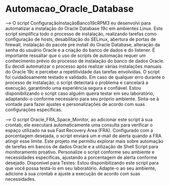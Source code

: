 # Automacao_Oracle_Database
--> O script ConfiguraçãoInstaçãoBanco19cRPM3 eu desenvolvi para automatizar a instalação do Oracle Database 19c em ambientes Linux. Este script simplifica todo o processo de instalação, realizando tarefas como configuração de hosts, desabilitação do SELinux, abertura de portas de firewall, instalação do pacote pre install do Oracle Database, alteração da senha do usuário Oracle e a criação do banco de dados e do listener.
 É importante ressaltar que o uso de scripts de automação requer um conhecimento prévio do processo de instalação do banco de dados Oracle. Eu decidi automatizar o processo após realizar várias instalações manuais do Oracle 19c e perceber a repetitividade das tarefas envolvidas.
O script foi cuidadosamente testado e validado. Em caso de qualquer erro durante o processo de instalação, o script detectará o problema e cancelará a execução, garantindo uma experiência segura e confiável.
Estou disponibilizando o script caso alguém queira testar em seu laboratório, adaptando-o conforme necessário para seu próprio ambiente. Sinta-se à vontade para fazer ajustes e personalizações de acordo com suas configurações específicas.

--> O script Oracle_FRA_Space_Monitor, ao adicionar este script à sua crontab, ele executará automaticamente uma consulta para verificar o espaço utilizado na sua Fast Recovery Area (FRA). Configurado com a porcentagem desejada, o script enviará um e-mail de alerta quando a FRA atingir esse limite.
Este projeto me permitiu explorar mais sobre automação de tarefas em bancos de dados Oracle e a utilização de Shell Script para monitoramento proativo. Personalize o script conforme seu ambiente e necessidades específicas, ajustando a porcentagem de alerta conforme desejado.
Disponível para Testes: Estou disponibilizando este script para que você possa testá-lo em seu laboratório. Adapte-o ao seu ambiente, adicione à sua crontab e ajuste a execução de acordo com suas necessidades.

